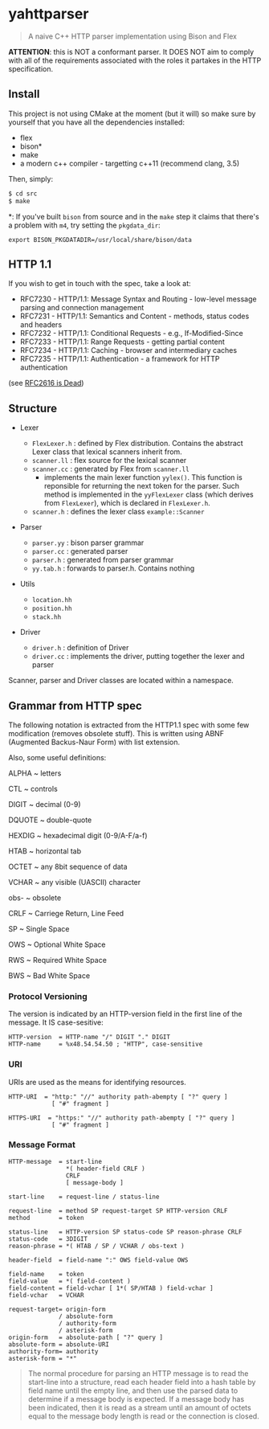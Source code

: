 # yahttparser

> A naive C++ HTTP parser implementation using Bison and Flex

**ATTENTION**: this is NOT a conformant parser. It DOES NOT aim to comply with all of the requirements associated with the roles it partakes in the HTTP specification.


## Install

This project is not using CMake at the moment (but it will) so make sure by yourself that you have all the dependencies installed:

- flex
- bison\*
- make
- a modern c++ compiler - targetting c++11 (recommend clang, 3.5)

Then, simply:

```sh
$ cd src
$ make
```

\*: If you've built `bison` from source and in the `make` step it claims that there's a problem with `m4`, try setting the `pkgdata_dir`:

```
export BISON_PKGDATADIR=/usr/local/share/bison/data
```

## HTTP 1.1

If you wish to get in touch with the spec, take a look at:

-   RFC7230 - HTTP/1.1: Message Syntax and Routing - low-level message parsing and connection management
-   RFC7231 - HTTP/1.1: Semantics and Content - methods, status codes and headers
-   RFC7232 - HTTP/1.1: Conditional Requests - e.g., If-Modified-Since
-   RFC7233 - HTTP/1.1: Range Requests - getting partial content
-   RFC7234 - HTTP/1.1: Caching - browser and intermediary caches
-   RFC7235 - HTTP/1.1: Authentication - a framework for HTTP authentication

(see [RFC2616 is Dead](https://www.mnot.net/blog/2014/06/07/rfc2616_is_dead))



## Structure

- Lexer
    - `FlexLexer.h` : defined by Flex distribution. Contains the abstract Lexer class that lexical scanners inherit from.
    - `scanner.ll`  : flex source for the lexical scanner
    - `scanner.cc`  : generated by Flex from `scanner.ll`
        - implements the main lexer function `yylex()`. This function is reponsible for returning the next token for the parser. Such method is implemented in the `yyFlexLexer` class (which derives from `FlexLexer`), which is declared in `FlexLexer.h`.
    - `scanner.h`   :  defines the lexer class `example::Scanner`

- Parser
    - `parser.yy` : bison parser grammar
    - `parser.cc` : generated parser
    - `parser.h`  : generated from parser grammar
    - `yy.tab.h`  : forwards to parser.h. Contains nothing

- Utils
    - `location.hh`
    - `position.hh`
    - `stack.hh`

- Driver
    - `driver.h`  : definition of Driver
    - `driver.cc` : implements the driver, putting together the lexer and parser

Scanner, parser and Driver classes are located within a namespace.


## Grammar from HTTP spec

The following notation is extracted from the HTTP1.1 spec with some few modification (removes obsolete stuff). This is written using ABNF (Augmented Backus-Naur Form) with list extension.

Also, some useful definitions:

ALPHA
  ~ letters

CTL
  ~ controls

DIGIT
  ~ decimal (0-9)

DQUOTE
  ~ double-quote

HEXDIG
  ~ hexadecimal digit (0-9/A-F/a-f)

HTAB
  ~ horizontal tab

OCTET
  ~ any 8bit sequence of data

VCHAR
  ~ any visible (UASCII) character

obs-
  ~ obsolete

CRLF
  ~ Carriege Return, Line Feed

SP
  ~ Single Space

OWS
  ~ Optional White Space

RWS
  ~ Required White Space

BWS
  ~ Bad White Space


### Protocol Versioning

The version is indicated by an HTTP-version field in the first line of the message. It IS case-sesitive:

```
HTTP-version  = HTTP-name "/" DIGIT "." DIGIT
HTTP-name     = %x48.54.54.50 ; "HTTP", case-sensitive
```

### URI

URIs are used as the means for identifying resources.

```
HTTP-URI  = "http:" "//" authority path-abempty [ "?" query ]
            [ "#" fragment ]

HTTPS-URI  = "https:" "//" authority path-abempty [ "?" query ]
            [ "#" fragment ]
```

### Message Format

```
HTTP-message  = start-line
                *( header-field CRLF )
                CRLF
                [ message-body ]

start-line    = request-line / status-line

request-line  = method SP request-target SP HTTP-version CRLF
method        = token

status-line   = HTTP-version SP status-code SP reason-phrase CRLF
status-code   = 3DIGIT
reason-phrase = *( HTAB / SP / VCHAR / obs-text )

header-field  = field-name ":" OWS field-value OWS

field-name    = token
field-value   = *( field-content )
field-content = field-vchar [ 1*( SP/HTAB ) field-vchar ]
field-vchar   = VCHAR

request-target= origin-form
              / absolute-form
              / authority-form
              / asterisk-form
origin-form   = absolute-path [ "?" query ]
absolute-form = absolute-URI
authority-form= authority
asterisk-form = "*"
```


> The normal procedure for parsing an HTTP message is to read the
> start-line into a structure, read each header field into a hash table
> by field name until the empty line, and then use the parsed data to
> determine if a message body is expected.  If a message body has been
> indicated, then it is read as a stream until an amount of octets
> equal to the message body length is read or the connection is closed.


